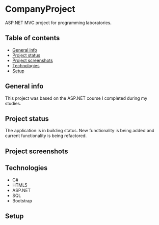 # CompanyProject
ASP.NET MVC project for programming laboratories.
## Table of contents
* [General info](#general-info)
* [Project status](#project-status)
* [Project screenshots](#project-screenshots)
* [Technologies](#technologies)
* [Setup](#setup)

## General info
This project was based on the ASP.NET course I completed during my studies.

## Project status
The application is in building status. New functionality is being added and current functionality is being refactored.


## Project screenshots

## Technologies
- C# 
- HTML5
- ASP.NET
- SQL
- Bootstrap

## Setup
